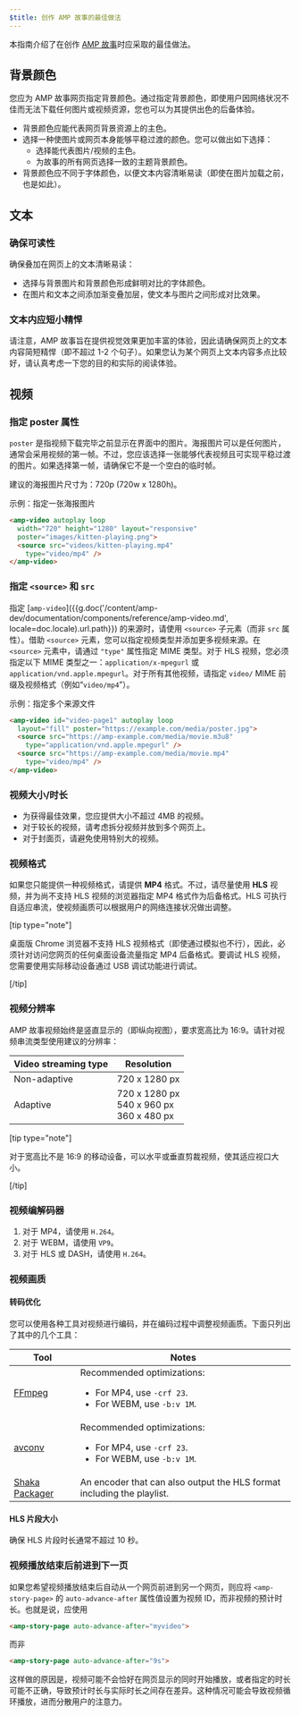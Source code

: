 ```yaml
---
$title: 创作 AMP 故事的最佳做法
---
```


本指南介绍了在创作 [AMP 故事](/zh_cn/docs/reference/components/amp-story.html)时应采取的最佳做法。

## 背景颜色

您应为 AMP 故事网页指定背景颜色。通过指定背景颜色，即使用户因网络状况不佳而无法下载任何图片或视频资源，您也可以为其提供出色的后备体验。

*   背景颜色应能代表网页背景资源上的主色。
*   选择一种使图片或网页本身能够平稳过渡的颜色。您可以做出如下选择：
    *   选择能代表图片/视频的主色。
    *   为故事的所有网页选择一致的主题背景颜色。
*   背景颜色应不同于字体颜色，以便文本内容清晰易读（即使在图片加载之前，也是如此）。

## 文本

### 确保可读性

确保叠加在网页上的文本清晰易读：

* 选择与背景图片和背景颜色形成鲜明对比的字体颜色。
* 在图片和文本之间添加渐变叠加层，使文本与图片之间形成对比效果。

### 文本内应短小精悍

请注意，AMP 故事旨在提供视觉效果更加丰富的体验，因此请确保网页上的文本内容简短精悍（即不超过 1-2 个句子）。如果您认为某个网页上文本内容多点比较好，请认真考虑一下您的目的和实际的阅读体验。

## 视频

### 指定 poster 属性

`poster` 是指视频下载完毕之前显示在界面中的图片。海报图片可以是任何图片，通常会采用视频的第一帧。不过，您应该选择一张能够代表视频且可实现平稳过渡的图片。如果选择第一帧，请确保它不是一个空白的临时帧。

建议的海报图片尺寸为：720p (720w x 1280h)。

示例：指定一张海报图片

```html
<amp-video autoplay loop
  width="720" height="1280" layout="responsive"
  poster="images/kitten-playing.png">
  <source src="videos/kitten-playing.mp4"
    type="video/mp4" />
</amp-video>
```

### 指定 `<source>` 和 `src`

指定 [`amp-video`]({{g.doc('/content/amp-dev/documentation/components/reference/amp-video.md', locale=doc.locale).url.path}}) 的来源时，请使用 `<source>` 子元素（而非 `src` 属性）。借助 `<source>` 元素，您可以指定视频类型并添加更多视频来源。在 `<source>` 元素中，请通过 `"type"` 属性指定 MIME 类型。对于 HLS 视频，您必须指定以下 MIME 类型之一：`application/x-mpegurl` 或 `application/vnd.apple.mpegurl`。对于所有其他视频，请指定 `video/` MIME 前缀及视频格式（例如“`video/mp4`”）。

示例：指定多个来源文件

```html
<amp-video id="video-page1" autoplay loop
  layout="fill" poster="https://example.com/media/poster.jpg">
  <source src="https://amp-example.com/media/movie.m3u8"
    type="application/vnd.apple.mpegurl" />
  <source src="https://amp-example.com/media/movie.mp4"
    type="video/mp4" />
</amp-video>
```

### 视频大小/时长

*  为获得最佳效果，您应提供大小不超过 4MB 的视频。
*   对于较长的视频，请考虑拆分视频并放到多个网页上。
*   对于封面页，请避免使用特别大的视频。

### 视频格式

如果您只能提供一种视频格式，请提供 **MP4** 格式。不过，请尽量使用 **HLS** 视频，并为尚不支持 HLS 视频的浏览器指定 MP4 格式作为后备格式。HLS 可执行自适应串流，使视频画质可以根据用户的网络连接状况做出调整。

[tip type="note"]

桌面版 Chrome 浏览器不支持 HLS 视频格式（即使通过模拟也不行），因此，必须针对访问您网页的任何桌面设备流量指定 MP4 后备格式。要调试 HLS 视频，您需要使用实际移动设备通过 USB 调试功能进行调试。

[/tip]

### 视频分辨率

AMP 故事视频始终是竖直显示的（即纵向视图），要求宽高比为 16:9。请针对视频串流类型使用建议的分辨率：

<table>
  <thead>
    <tr>
     <th>Video streaming type</th>
     <th>Resolution</th>
    </tr>
  </thead>
  <tbody>
    <tr>
     <td>Non-adaptive</td>
     <td>720 x 1280 px</td>
    </tr>
    <tr>
     <td>Adaptive</td>
     <td>720 x 1280 px<br>540 x 960 px<br>360 x 480 px</td>
    </tr>
  </tbody>
</table>

[tip type="note"]

对于宽高比不是 16:9 的移动设备，可以水平或垂直剪裁视频，使其适应视口大小。

[/tip]

### 视频编解码器

1.  对于 MP4，请使用 `H.264`。
1.  对于 WEBM，请使用 `VP9`。
1.  对于 HLS 或 DASH，请使用 `H.264`。

### 视频画质

#### 转码优化

您可以使用各种工具对视频进行编码，并在编码过程中调整视频画质。下面只列出了其中的几个工具：

<table>
  <thead>
    <tr>
     <th>Tool</th>
     <th>Notes</th>
    </tr>
  </thead>
  <tbody>
    <tr>
     <td><a href="https://www.ffmpeg.org/about.html">FFmpeg</a>
     </td>
     <td>Recommended optimizations:
      <ul>
        <li>For MP4, use <code>-crf 23</code>.</li>
        <li>For WEBM, use <code>-b:v 1M</code>.</li>
      </ul>
     </td>
    </tr>
    <tr>
     <td><a href="https://libav.org/avconv.html">avconv</a>
     </td>
     <td>Recommended optimizations:
      <ul>
        <li>For MP4, use <code>-crf 23</code>.</li>
        <li>For WEBM, use <code>-b:v 1M</code>.</li>
      </ul>
     </td>
    </tr>
    <tr>
     <td><a href="https://github.com/google/shaka-packager">Shaka Packager</a></td>
     <td>An encoder that can also output the HLS format including the playlist.
     </td>
    </tr>
  </tbody>
</table>

#### HLS 片段大小

确保 HLS 片段时长通常不超过 10 秒。

### 视频播放结束后前进到下一页

如果您希望视频播放结束后自动从一个网页前进到另一个网页，则应将 `<amp-story-page>` 的 `auto-advance-after` 属性值设置为视频 ID，而非视频的预计时长。也就是说，应使用

```html
<amp-story-page auto-advance-after="myvideo">
```

而非

```html
<amp-story-page auto-advance-after="9s">
```

这样做的原因是，视频可能不会恰好在网页显示的同时开始播放，或者指定的时长可能不正确，导致预计时长与实际时长之间存在差异。这种情况可能会导致视频循环播放，进而分散用户的注意力。
 
